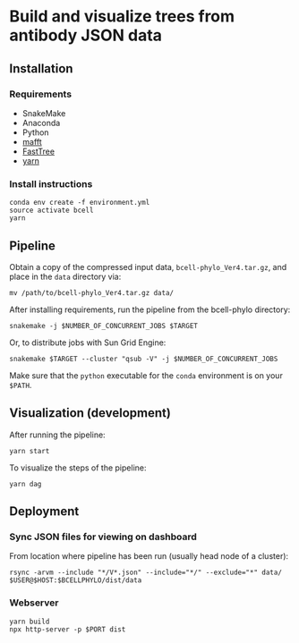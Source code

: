 # Build and visualize trees from antibody JSON data #

## Installation

### Requirements

- SnakeMake
- Anaconda  
- Python 
- [mafft](https://mafft.cbrc.jp/alignment/software/)
- [FastTree](http://www.microbesonline.org/fasttree/)
- [yarn](https://yarnpkg.com/en/)

### Install instructions

```
conda env create -f environment.yml
source activate bcell
yarn
```

## Pipeline

Obtain a copy of the compressed input data, `bcell-phylo_Ver4.tar.gz`, and place in the `data` directory via:

```
mv /path/to/bcell-phylo_Ver4.tar.gz data/
```

After installing requirements, run the pipeline from the bcell-phylo directory:

```
snakemake -j $NUMBER_OF_CONCURRENT_JOBS $TARGET
```

Or, to distribute jobs with Sun Grid Engine:


```
snakemake $TARGET --cluster "qsub -V" -j $NUMBER_OF_CONCURRENT_JOBS
```

Make sure that the `python` executable for the `conda` environment is on your `$PATH`.

## Visualization (development)

After running the pipeline:

```
yarn start
```

To visualize the steps of the pipeline:

```
yarn dag
```

## Deployment

### Sync JSON files for viewing on dashboard
From location where pipeline has been run (usually head node of a cluster):

```
rsync -arvm --include "*/V*.json" --include="*/" --exclude="*" data/ $USER@$HOST:$BCELLPHYLO/dist/data
```

### Webserver

```
yarn build
npx http-server -p $PORT dist
```